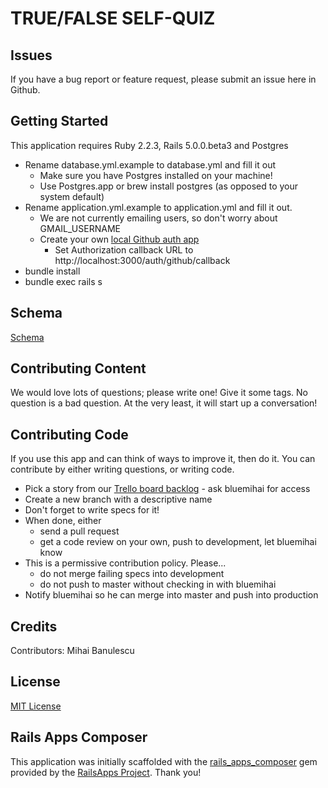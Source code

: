 TRUE/FALSE SELF-QUIZ
====================


Issues
------
If you have a bug report or feature request, please submit an issue here in Github.

Getting Started
---------------
This application requires Ruby 2.2.3, Rails 5.0.0.beta3 and Postgres

* Rename database.yml.example to database.yml and fill it out
  * Make sure you have Postgres installed on your machine!
  * Use Postgres.app or brew install postgres (as opposed to your system default)
* Rename application.yml.example to application.yml and fill it out.
  * We are not currently emailing users, so don't worry about GMAIL_USERNAME
  * Create your own [local Github auth app](https://github.com/settings/applications/new)
    * Set Authorization callback URL to http://localhost:3000/auth/github/callback
* bundle install
* bundle exec rails s

Schema
------
[Schema](./docs/schema.png)

Contributing Content
--------------------

We would love lots of questions; please write one!  Give it some tags.
No question is a bad question.  At the very least, it will start up a conversation!


Contributing Code
-----------------
If you use this app and can think of ways to improve it, then do it.
You can contribute by either writing questions, or writing code.

* Pick a story from our [Trello board backlog](https://trello.com/b/wgbIjbj1/tf-quiz) - ask bluemihai for access
* Create a new branch with a descriptive name
* Don't forget to write specs for it!
* When done, either
  * send a pull request
  * get a code review on your own, push to development, let bluemihai know
* This is a permissive contribution policy.  Please...
  * do not merge failing specs into development
  * do not push to master without checking in with bluemihai
* Notify bluemihai so he can merge into master and push into production

Credits
-------
Contributors: Mihai Banulescu

License
-------
[MIT License](https://en.wikipedia.org/wiki/MIT_License)


Rails Apps Composer
-------------------
This application was initially scaffolded with the [rails_apps_composer](https://github.com/RailsApps/rails_apps_composer) gem
provided by the [RailsApps Project](http://railsapps.github.io/).  Thank you!
